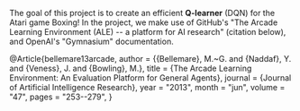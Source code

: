 The goal of this project is to create an efficient **Q-learner** (DQN) for the Atari game Boxing!
In the project, we make use of GitHub's "The Arcade Learning Environment (ALE) -- a platform for AI research" (citation below), and OpenAI's "Gymnasium" documentation.


@Article{bellemare13arcade,
    author = {{Bellemare}, M.~G. and {Naddaf}, Y. and {Veness}, J. and {Bowling}, M.},
    title = {The Arcade Learning Environment: An Evaluation Platform for General Agents},
    journal = {Journal of Artificial Intelligence Research},
    year = "2013",
    month = "jun",
    volume = "47",
    pages = "253--279",
}
